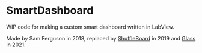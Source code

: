 # SmartDashboard
WIP code for making a custom smart dashboard written in LabView.

Made by Sam Ferguson in 2018, replaced by [ShuffleBoard](https://docs.wpilib.org/en/latest/docs/software/dashboards/shuffleboard/index.html) in 2019 and [Glass](https://docs.wpilib.org/en/latest/docs/software/dashboards/glass/index.html) in 2021.
